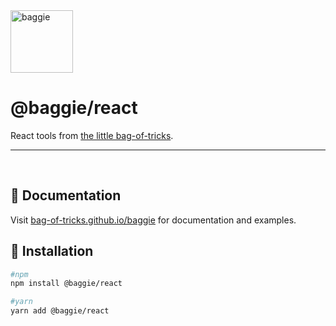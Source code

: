 <img alt="baggie" src="https://github.com/bag-of-tricks/baggie/raw/main/public/baggie-title.svg" height="100" />

<h1>@baggie/react</h1>

React tools from [the little bag-of-tricks](https://github.com/bag-of-tricks/baggie#readme).

<hr>
<br>

## 🧾 Documentation

Visit [bag-of-tricks.github.io/baggie](https://bag-of-tricks.github.io/baggie) for documentation and examples.

## 🚀 Installation

```bash
#npm
npm install @baggie/react

#yarn
yarn add @baggie/react
```
